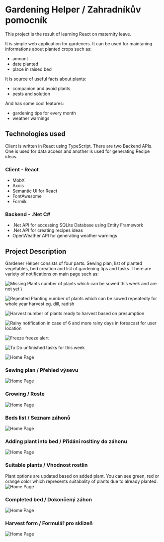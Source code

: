 # Gardening Helper / Zahradníkův pomocník
This project is the result of learning React on maternity leave. 

It is simple web application for gardeners. It can be used for maintaning informations about planted crops such as:
- amount
- date planted
- place in raised bed 
 
It is source of useful facts about plants:
- companion and avoid plants
- pests and solution 

And has some cool features:
- gardening tips for every month
- weather warnings

## Technologies used
Client is written in React using TypeScript. There are two Backend APIs. One is used for data access and another is used for generating Recipe ideas.
### Client - React
- MobX
- Axois
- Semantic UI for React
- FontAwesome
- Formik

### Backend - .Net C#
- .Net API for accessing SQLite Database using Entity Framework
- .Net API for creating recipes ideas
- OpenWeather API for generating weather warnings

## Project Description
Gardener Helper consists of four parts. Sewing plan, list of planted vegetables, bed creation and list of gardening tips and tasks. There are variety of notifications on main page such as:

![Missing Plants](/docs/missing.PNG) number of plants which can be sowed this week and are not yet \

![Repeated Planting](/docs/repeated.PNG) number of plants which can be sowed repeatedly for whole year harvest eg. dill, radish 

![Harvest](/docs/harvest.PNG) number of plants ready to harvest based on presumption 


![Rainy](/docs/rainy.PNG) notification in case of 6 and more rainy days in foreacast for user location

![Freeze](/docs/freeze.PNG) freeze alert

![To Do](/docs/todo.PNG) unfinished tasks for this week 

![Home Page](/docs/home.PNG)

### Sewing plan / Přehled výsevu

![Home Page](/docs/sewing_plan.PNG)

### Growing / Roste
![Home Page](/docs/records.PNG)

### Beds list / Seznam záhonů
![Home Page](/docs/beds.PNG)

### Adding plant into bed / Přidání rosltiny do záhonu
![Home Page](/docs/bed_plant_add.PNG)
### Suitable plants / Vhodnost rostlin
Plant options are updated based on added plant. You can see green, red or orange color which represents suitabality of plants due to already planted. 
![Home Page](/docs/bed_plants_hints.PNG)
### Completed bed / Dokončený záhon
![Home Page](/docs/completed_bed.PNG)
### Harvest form / Formulář pro sklizeň
![Home Page](/docs/next_possible_plants.PNG)
